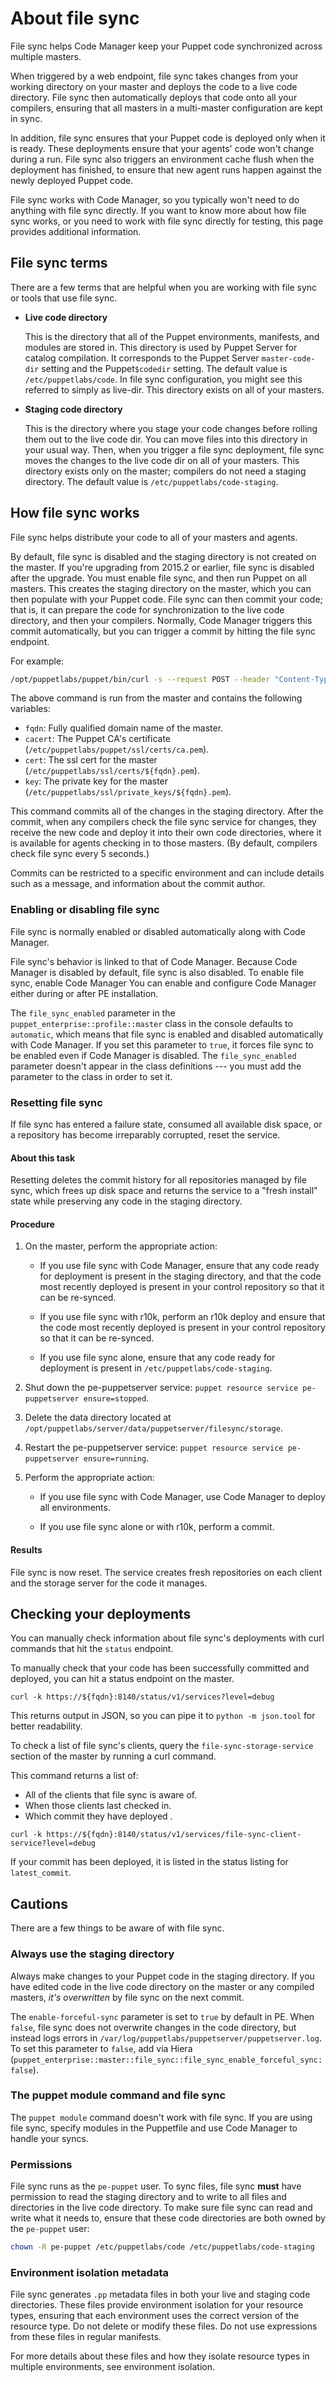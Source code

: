 # About file sync

File sync helps Code Manager keep your Puppet code synchronized across multiple masters.

When triggered by a web endpoint, file sync takes changes from your working directory on your master and deploys the code to a live code directory. File sync then automatically deploys that code onto all your compilers, ensuring that all masters in a multi-master configuration are kept in sync.

In addition, file sync ensures that your Puppet code is deployed only when it is ready. These deployments ensure that your agents' code won't change during a run. File sync also triggers an environment cache flush when the deployment has finished, to ensure that new agent runs happen against the newly deployed Puppet code.

File sync works with Code Manager, so you typically won't need to do anything with file sync directly. If you want to know more about how file sync works, or you need to work with file sync directly for testing, this page provides additional information.

## File sync terms

There are a few terms that are helpful when you are working with file sync or tools that use file sync.

-   ****Live code directory****

    This is the directory that all of the Puppet environments, manifests, and modules are stored in. This directory is used by Puppet Server for catalog compilation. It corresponds to the Puppet Server `master-code-dir` setting and the Puppet`$codedir` setting. The default value is `/etc/puppetlabs/code`. In file sync configuration, you might see this referred to simply as live-dir. This directory exists on all of your masters.

-   ****Staging code directory****

    This is the directory where you stage your code changes before rolling them out to the live code dir. You can move files into this directory in your usual way. Then, when you trigger a file sync deployment, file sync moves the changes to the live code dir on all of your masters. This directory exists only on the master; compilers do not need a staging directory. The default value is `/etc/puppetlabs/code-staging`.


## How file sync works

File sync helps distribute your code to all of your masters and agents.

By default, file sync is disabled and the staging directory is not created on the master. If you're upgrading from 2015.2 or earlier, file sync is disabled after the upgrade. You must enable file sync, and then run Puppet on all masters. This creates the staging directory on the master, which you can then populate with your Puppet code. File sync can then commit your code; that is, it can prepare the code for synchronization to the live code directory, and then your compilers. Normally, Code Manager triggers this commit automatically, but you can trigger a commit by hitting the file sync endpoint.

For example:

```bash
/opt/puppetlabs/puppet/bin/curl -s --request POST --header "Content-Type: application/json" --data '{"commit-all": true}' --cert ${cert} --key ${key} --cacert ${cacert} https://${fqdn}:8140/file-sync/v1/commit"
```

The above command is run from the master and contains the following variables:

-   `fqdn`: Fully qualified domain name of the master.
-   `cacert`: The Puppet CA's certificate \(`/etc/puppetlabs/puppet/ssl/certs/ca.pem`\).
-   `cert`: The ssl cert for the master \(`/etc/puppetlabs/ssl/certs/${fqdn}.pem`\).
-   `key`: The private key for the master \(`/etc/puppetlabs/ssl/private_keys/${fqdn}.pem`\).

This command commits all of the changes in the staging directory. After the commit, when any compilers check the file sync service for changes, they receive the new code and deploy it into their own code directories, where it is available for agents checking in to those masters. \(By default, compilers check file sync every 5 seconds.\)

Commits can be restricted to a specific environment and can include details such as a message, and information about the commit author.

### Enabling or disabling file sync

File sync is normally enabled or disabled automatically along with Code Manager.

File sync's behavior is linked to that of Code Manager. Because Code Manager is disabled by default, file sync is also disabled. To enable file sync, enable Code Manager You can enable and configure Code Manager either during or after PE installation.

The `file_sync_enabled` parameter in the `puppet_enterprise::profile::master` class in the console defaults to `automatic`, which means that file sync is enabled and disabled automatically with Code Manager. If you set this parameter to `true`, it forces file sync to be enabled even if Code Manager is disabled. The `file_sync_enabled` parameter doesn't appear in the class definitions --- you must add the parameter to the class in order to set it.

### Resetting file sync

If file sync has entered a failure state, consumed all available disk space, or a repository has become irreparably corrupted, reset the service.

#### About this task

Resetting deletes the commit history for all repositories managed by file sync, which frees up disk space and returns the service to a "fresh install" state while preserving any code in the staging directory.

#### Procedure

1.  On the master, perform the appropriate action:

    -   If you use file sync with Code Manager, ensure that any code ready for deployment is present in the staging directory, and that the code most recently deployed is present in your control repository so that it can be re-synced.

    -   If you use file sync with r10k, perform an r10k deploy and ensure that the code most recently deployed is present in your control repository so that it can be re-synced.

    -   If you use file sync alone, ensure that any code ready for deployment is present in `/etc/puppetlabs/code-staging`.

2.  Shut down the pe-puppetserver service: `puppet resource service pe-puppetserver ensure=stopped`.

3.  Delete the data directory located at `/opt/puppetlabs/server/data/puppetserver/filesync/storage`.

4.  Restart the pe-puppetserver service: `puppet resource service pe-puppetserver ensure=running`.

5.  Perform the appropriate action:

    -   If you use file sync with Code Manager, use Code Manager to deploy all environments.

    -   If you use file sync alone or with r10k, perform a commit.


#### Results

File sync is now reset. The service creates fresh repositories on each client and the storage server for the code it manages.

## Checking your deployments

You can manually check information about file sync's deployments with curl commands that hit the `status` endpoint.

To manually check that your code has been successfully committed and deployed, you can hit a status endpoint on the master.

```
curl -k https://${fqdn}:8140/status/v1/services?level=debug

```

This returns output in JSON, so you can pipe it to `python -m json.tool` for better readability.

To check a list of file sync's clients, query the `file-sync-storage-service` section of the master by running a curl command.

This command returns a list of:

-   All of the clients that file sync is aware of.
-   When those clients last checked in.
-   Which commit they have deployed .

```
curl -k https://${fqdn}:8140/status/v1/services/file-sync-client-service?level=debug

```

If your commit has been deployed, it is listed in the status listing for `latest_commit`.

## Cautions

There are a few things to be aware of with file sync.

### Always use the staging directory

Always make changes to your Puppet code in the staging directory. If you have edited code in the live code directory on the master or any compiled masters, *it's overwritten* by file sync on the next commit.

The `enable-forceful-sync` parameter is set to `true` by default in PE. When `false`, file sync does not overwrite changes in the code directory, but instead logs errors in `/var/log/puppetlabs/puppetserver/puppetserver.log`. To set this parameter to `false`, add via Hiera \(`puppet_enterprise::master::file_sync::file_sync_enable_forceful_sync: false`\).

### The puppet module command and file sync

The `puppet module` command doesn't work with file sync. If you are using file sync, specify modules in the Puppetfile and use Code Manager to handle your syncs.

### Permissions

File sync runs as the `pe-puppet` user. To sync files, file sync **must** have permission to read the staging directory and to write to all files and directories in the live code directory. To make sure file sync can read and write what it needs to, ensure that these code directories are both owned by the `pe-puppet` user:

```bash
chown -R pe-puppet /etc/puppetlabs/code /etc/puppetlabs/code-staging
```

### Environment isolation metadata

File sync generates `.pp` metadata files in both your live and staging code directories. These files provide environment isolation for your resource types, ensuring that each environment uses the correct version of the resource type. Do not delete or modify these files. Do not use expressions from these files in regular manifests.

For more details about these files and how they isolate resource types in multiple environments, see environment isolation.


